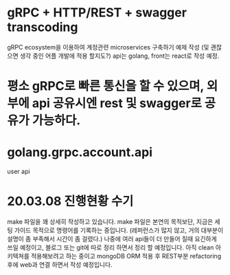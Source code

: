# gRPC + HTTP/REST + swagger transcoding
gRPC ecosystem을 이용하여 계정관련 microservices 구축하기 예제 작성 (및 괜찮으면 생각 중인 어플 개발에 적용 할지도?)
api는 golang, front는 react로 작성 예정.

# 평소 gRPC로 빠른 통신을 할 수 있으며, 외부에 api 공유시엔 rest 및 swagger로 공유가 가능하다.


# golang.grpc.account.api
user api

# 20.03.08 진행현황 수기
make 파일을 꽤 상세히 작성하고 있습니다. make 파일은 본연의 목적보단, 지금은 세팅 가이드 목적으로 명령어를 기록하는 중입니다. (레퍼런스가 많지 않고, 거의 대부분이 설명이 좀 부족해서 시간이 좀 걸렸다.) 나중에 여러 api들이 더 만들어 질때 요긴하게 쓰일 예정이고, 블로그 또는 git에 따로 정리 하면서 정리 할 예정입니다. 아직 clean 아키텍쳐를 적용해보려고 하는 중이고 mongoDB ORM 적용 후 REST부분 refactoring 후에 web과 연결 하면서 작성 예정입니다. 
